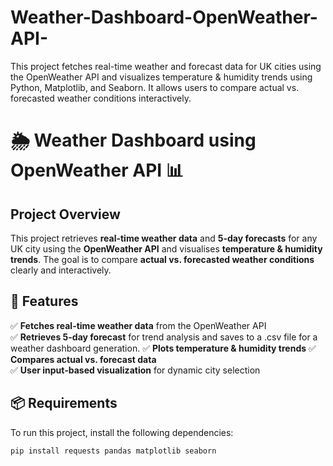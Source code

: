# Weather-Dashboard-OpenWeather-API-
This project fetches real-time weather and forecast data for UK cities using the OpenWeather API and visualizes temperature & humidity trends using Python, Matplotlib, and Seaborn. It allows users to compare actual vs. forecasted weather conditions interactively.

# 🌦️ Weather Dashboard using OpenWeather API 📊

## Project Overview
This project retrieves **real-time weather data** and **5-day forecasts** for any UK city using the **OpenWeather API** and visualises **temperature & humidity trends**. The goal is to compare **actual vs. forecasted weather conditions** clearly and interactively.

## 🚀 Features
✅ **Fetches real-time weather data** from the OpenWeather API  
✅ **Retrieves 5-day forecast** for trend analysis and saves to a .csv file for a weather dashboard generation.
✅ **Plots temperature & humidity trends**
✅ **Compares actual vs. forecast data**  
✅ **User input-based visualization** for dynamic city selection  

## 📦 Requirements
To run this project, install the following dependencies:
```bash
pip install requests pandas matplotlib seaborn

